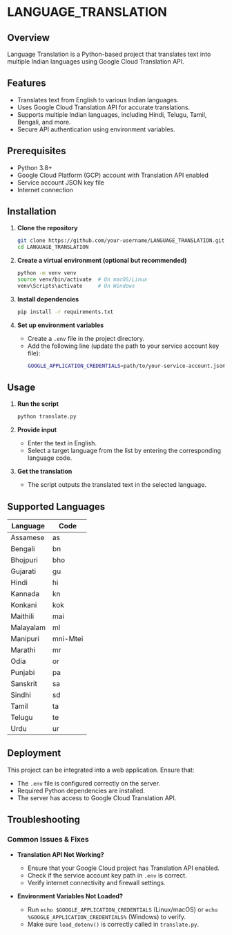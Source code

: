 # LANGUAGE_TRANSLATION

## Overview
Language Translation is a Python-based project that translates text into multiple Indian languages using Google Cloud Translation API.

## Features
- Translates text from English to various Indian languages.
- Uses Google Cloud Translation API for accurate translations.
- Supports multiple Indian languages, including Hindi, Telugu, Tamil, Bengali, and more.
- Secure API authentication using environment variables.

## Prerequisites
- Python 3.8+
- Google Cloud Platform (GCP) account with Translation API enabled
- Service account JSON key file
- Internet connection

## Installation

1. **Clone the repository**
   ```sh
   git clone https://github.com/your-username/LANGUAGE_TRANSLATION.git
   cd LANGUAGE_TRANSLATION
   ```

2. **Create a virtual environment (optional but recommended)**
   ```sh
   python -m venv venv
   source venv/bin/activate  # On macOS/Linux
   venv\Scripts\activate     # On Windows
   ```

3. **Install dependencies**
   ```sh
   pip install -r requirements.txt
   ```

4. **Set up environment variables**
   - Create a `.env` file in the project directory.
   - Add the following line (update the path to your service account key file):
     ```sh
     GOOGLE_APPLICATION_CREDENTIALS=path/to/your-service-account.json
     ```

## Usage

1. **Run the script**
   ```sh
   python translate.py
   ```

2. **Provide input**
   - Enter the text in English.
   - Select a target language from the list by entering the corresponding language code.

3. **Get the translation**
   - The script outputs the translated text in the selected language.

## Supported Languages
| Language | Code |
|----------|------|
| Assamese | as |
| Bengali  | bn |
| Bhojpuri | bho |
| Gujarati | gu |
| Hindi    | hi |
| Kannada  | kn |
| Konkani  | kok |
| Maithili | mai |
| Malayalam| ml |
| Manipuri | mni-Mtei |
| Marathi  | mr |
| Odia     | or |
| Punjabi  | pa |
| Sanskrit | sa |
| Sindhi   | sd |
| Tamil    | ta |
| Telugu   | te |
| Urdu     | ur |

## Deployment
This project can be integrated into a web application. Ensure that:
- The `.env` file is configured correctly on the server.
- Required Python dependencies are installed.
- The server has access to Google Cloud Translation API.

## Troubleshooting
### Common Issues & Fixes
- **Translation API Not Working?**
  - Ensure that your Google Cloud project has Translation API enabled.
  - Check if the service account key path in `.env` is correct.
  - Verify internet connectivity and firewall settings.

- **Environment Variables Not Loaded?**
  - Run `echo $GOOGLE_APPLICATION_CREDENTIALS` (Linux/macOS) or `echo %GOOGLE_APPLICATION_CREDENTIALS%` (Windows) to verify.
  - Make sure `load_dotenv()` is correctly called in `translate.py`.
